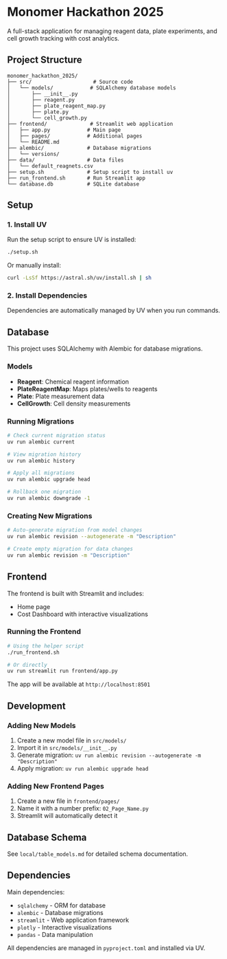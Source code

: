 # Monomer Hackathon 2025

A full-stack application for managing reagent data, plate experiments, and cell growth tracking with cost analytics.

## Project Structure

```
monomer_hackathon_2025/
├── src/                    # Source code
│   └── models/            # SQLAlchemy database models
│       ├── __init__.py
│       ├── reagent.py
│       ├── plate_reagent_map.py
│       ├── plate.py
│       └── cell_growth.py
├── frontend/              # Streamlit web application
│   ├── app.py            # Main page
│   ├── pages/            # Additional pages
│   └── README.md
├── alembic/              # Database migrations
│   └── versions/
├── data/                 # Data files
│   └── default_reagnets.csv
├── setup.sh              # Setup script to install uv
├── run_frontend.sh       # Run Streamlit app
└── database.db           # SQLite database
```

## Setup

### 1. Install UV

Run the setup script to ensure UV is installed:

```bash
./setup.sh
```

Or manually install:

```bash
curl -LsSf https://astral.sh/uv/install.sh | sh
```

### 2. Install Dependencies

Dependencies are automatically managed by UV when you run commands.

## Database

This project uses SQLAlchemy with Alembic for database migrations.

### Models

- **Reagent**: Chemical reagent information
- **PlateReagentMap**: Maps plates/wells to reagents
- **Plate**: Plate measurement data
- **CellGrowth**: Cell density measurements

### Running Migrations

```bash
# Check current migration status
uv run alembic current

# View migration history
uv run alembic history

# Apply all migrations
uv run alembic upgrade head

# Rollback one migration
uv run alembic downgrade -1
```

### Creating New Migrations

```bash
# Auto-generate migration from model changes
uv run alembic revision --autogenerate -m "Description"

# Create empty migration for data changes
uv run alembic revision -m "Description"
```

## Frontend

The frontend is built with Streamlit and includes:
- Home page
- Cost Dashboard with interactive visualizations

### Running the Frontend

```bash
# Using the helper script
./run_frontend.sh

# Or directly
uv run streamlit run frontend/app.py
```

The app will be available at `http://localhost:8501`

## Development

### Adding New Models

1. Create a new model file in `src/models/`
2. Import it in `src/models/__init__.py`
3. Generate migration: `uv run alembic revision --autogenerate -m "Description"`
4. Apply migration: `uv run alembic upgrade head`

### Adding New Frontend Pages

1. Create a new file in `frontend/pages/`
2. Name it with a number prefix: `02_Page_Name.py`
3. Streamlit will automatically detect it

## Database Schema

See `local/table_models.md` for detailed schema documentation.

## Dependencies

Main dependencies:
- `sqlalchemy` - ORM for database
- `alembic` - Database migrations
- `streamlit` - Web application framework
- `plotly` - Interactive visualizations
- `pandas` - Data manipulation

All dependencies are managed in `pyproject.toml` and installed via UV.

